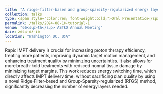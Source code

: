 ```yaml
---
title: "A ridge-filter-based and group-sparsity-regularized energy layer reduction method for IMPT"
collection: talks
type: <span style="color:red; font-weight:bold;">Oral Presentation</span>
permalink: /talks/2024-08-10-tutorial-1
venue: "66<sup>th</sup> ASTRO Annual Meeting"
date: 2024-08-10
location: "Washington DC, USA"
---
```


Rapid IMPT delivery is crucial for increasing proton therapy efficiency, treating more patients, improving dynamic target motion management, and enhancing treatment quality by minimizing uncertainties. It also allows for more breath-hold treatments with reduced normal tissue damage by minimizing target margins. This work reduces energy switching time, which directly affects IMPT delivery time, without sacrificing plan quality by using a novel Ridge-Filter-based and Group-Sparsity-regularized (RFGS) method, significantly decreasing the number of energy layers needed.
